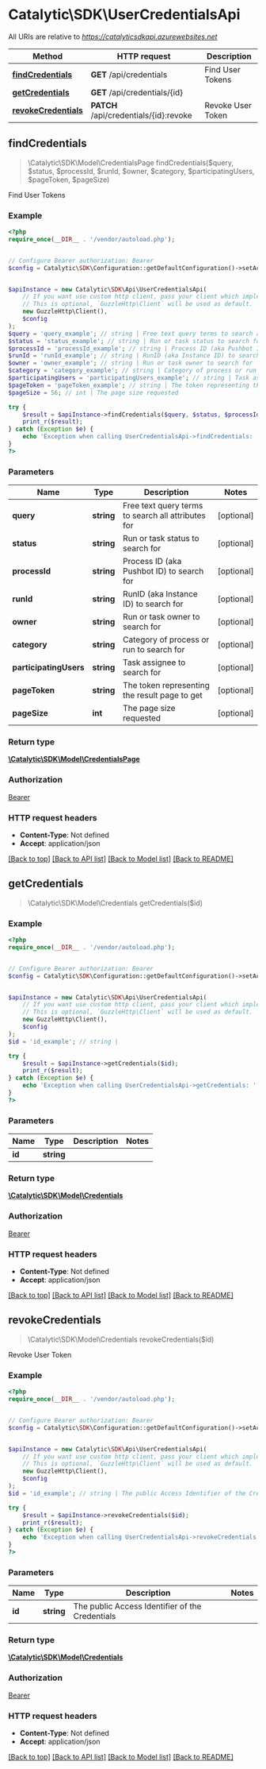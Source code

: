# Catalytic\SDK\UserCredentialsApi

All URIs are relative to *https://catalyticsdkapi.azurewebsites.net*

Method | HTTP request | Description
------------- | ------------- | -------------
[**findCredentials**](UserCredentialsApi.md#findCredentials) | **GET** /api/credentials | Find User Tokens
[**getCredentials**](UserCredentialsApi.md#getCredentials) | **GET** /api/credentials/{id} | 
[**revokeCredentials**](UserCredentialsApi.md#revokeCredentials) | **PATCH** /api/credentials/{id}:revoke | Revoke User Token



## findCredentials

> \Catalytic\SDK\Model\CredentialsPage findCredentials($query, $status, $processId, $runId, $owner, $category, $participatingUsers, $pageToken, $pageSize)

Find User Tokens

### Example

```php
<?php
require_once(__DIR__ . '/vendor/autoload.php');


// Configure Bearer authorization: Bearer
$config = Catalytic\SDK\Configuration::getDefaultConfiguration()->setAccessToken('YOUR_ACCESS_TOKEN');


$apiInstance = new Catalytic\SDK\Api\UserCredentialsApi(
    // If you want use custom http client, pass your client which implements `GuzzleHttp\ClientInterface`.
    // This is optional, `GuzzleHttp\Client` will be used as default.
    new GuzzleHttp\Client(),
    $config
);
$query = 'query_example'; // string | Free text query terms to search all attributes for
$status = 'status_example'; // string | Run or task status to search for
$processId = 'processId_example'; // string | Process ID (aka Pushbot ID) to search for
$runId = 'runId_example'; // string | RunID (aka Instance ID) to search for
$owner = 'owner_example'; // string | Run or task owner to search for
$category = 'category_example'; // string | Category of process or run to search for
$participatingUsers = 'participatingUsers_example'; // string | Task assignee to search for
$pageToken = 'pageToken_example'; // string | The token representing the result page to get
$pageSize = 56; // int | The page size requested

try {
    $result = $apiInstance->findCredentials($query, $status, $processId, $runId, $owner, $category, $participatingUsers, $pageToken, $pageSize);
    print_r($result);
} catch (Exception $e) {
    echo 'Exception when calling UserCredentialsApi->findCredentials: ', $e->getMessage(), PHP_EOL;
}
?>
```

### Parameters


Name | Type | Description  | Notes
------------- | ------------- | ------------- | -------------
 **query** | **string**| Free text query terms to search all attributes for | [optional]
 **status** | **string**| Run or task status to search for | [optional]
 **processId** | **string**| Process ID (aka Pushbot ID) to search for | [optional]
 **runId** | **string**| RunID (aka Instance ID) to search for | [optional]
 **owner** | **string**| Run or task owner to search for | [optional]
 **category** | **string**| Category of process or run to search for | [optional]
 **participatingUsers** | **string**| Task assignee to search for | [optional]
 **pageToken** | **string**| The token representing the result page to get | [optional]
 **pageSize** | **int**| The page size requested | [optional]

### Return type

[**\Catalytic\SDK\Model\CredentialsPage**](../Model/CredentialsPage.md)

### Authorization

[Bearer](../../README.md#Bearer)

### HTTP request headers

- **Content-Type**: Not defined
- **Accept**: application/json

[[Back to top]](#) [[Back to API list]](../../README.md#documentation-for-api-endpoints)
[[Back to Model list]](../../README.md#documentation-for-models)
[[Back to README]](../../README.md)


## getCredentials

> \Catalytic\SDK\Model\Credentials getCredentials($id)



### Example

```php
<?php
require_once(__DIR__ . '/vendor/autoload.php');


// Configure Bearer authorization: Bearer
$config = Catalytic\SDK\Configuration::getDefaultConfiguration()->setAccessToken('YOUR_ACCESS_TOKEN');


$apiInstance = new Catalytic\SDK\Api\UserCredentialsApi(
    // If you want use custom http client, pass your client which implements `GuzzleHttp\ClientInterface`.
    // This is optional, `GuzzleHttp\Client` will be used as default.
    new GuzzleHttp\Client(),
    $config
);
$id = 'id_example'; // string | 

try {
    $result = $apiInstance->getCredentials($id);
    print_r($result);
} catch (Exception $e) {
    echo 'Exception when calling UserCredentialsApi->getCredentials: ', $e->getMessage(), PHP_EOL;
}
?>
```

### Parameters


Name | Type | Description  | Notes
------------- | ------------- | ------------- | -------------
 **id** | **string**|  |

### Return type

[**\Catalytic\SDK\Model\Credentials**](../Model/Credentials.md)

### Authorization

[Bearer](../../README.md#Bearer)

### HTTP request headers

- **Content-Type**: Not defined
- **Accept**: application/json

[[Back to top]](#) [[Back to API list]](../../README.md#documentation-for-api-endpoints)
[[Back to Model list]](../../README.md#documentation-for-models)
[[Back to README]](../../README.md)


## revokeCredentials

> \Catalytic\SDK\Model\Credentials revokeCredentials($id)

Revoke User Token

### Example

```php
<?php
require_once(__DIR__ . '/vendor/autoload.php');


// Configure Bearer authorization: Bearer
$config = Catalytic\SDK\Configuration::getDefaultConfiguration()->setAccessToken('YOUR_ACCESS_TOKEN');


$apiInstance = new Catalytic\SDK\Api\UserCredentialsApi(
    // If you want use custom http client, pass your client which implements `GuzzleHttp\ClientInterface`.
    // This is optional, `GuzzleHttp\Client` will be used as default.
    new GuzzleHttp\Client(),
    $config
);
$id = 'id_example'; // string | The public Access Identifier of the Credentials

try {
    $result = $apiInstance->revokeCredentials($id);
    print_r($result);
} catch (Exception $e) {
    echo 'Exception when calling UserCredentialsApi->revokeCredentials: ', $e->getMessage(), PHP_EOL;
}
?>
```

### Parameters


Name | Type | Description  | Notes
------------- | ------------- | ------------- | -------------
 **id** | **string**| The public Access Identifier of the Credentials |

### Return type

[**\Catalytic\SDK\Model\Credentials**](../Model/Credentials.md)

### Authorization

[Bearer](../../README.md#Bearer)

### HTTP request headers

- **Content-Type**: Not defined
- **Accept**: application/json

[[Back to top]](#) [[Back to API list]](../../README.md#documentation-for-api-endpoints)
[[Back to Model list]](../../README.md#documentation-for-models)
[[Back to README]](../../README.md)

